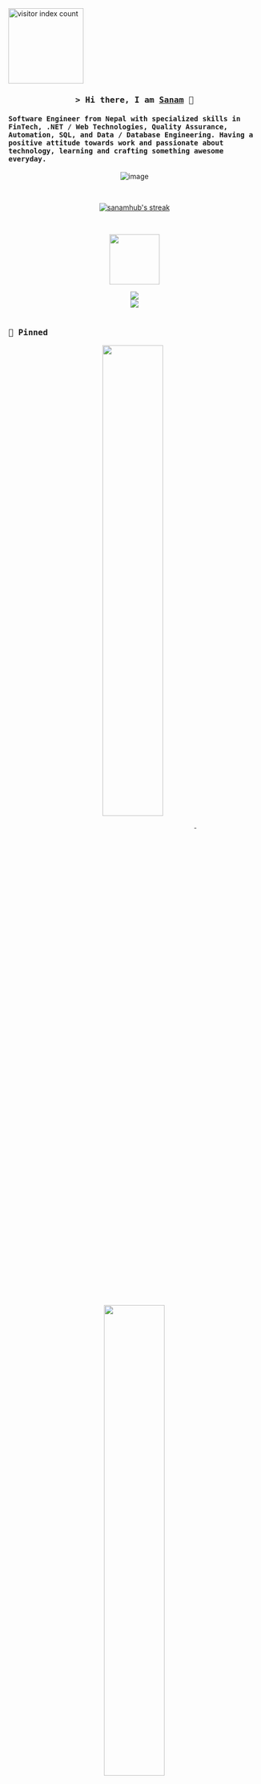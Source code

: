 <!-- index -->
<img width="150px" alt="visitor index count" src="https://profile-counter.glitch.me/sanamhub/count.svg" />

<!-- introduction -->
<h3 align="center">
  <samp>
  &gt; Hi there, I am <a href="https://sanampakuwal.com.np" target="_blank">Sanam</a> 👋
  </samp>
</h3>
<h4>
  <samp>
  Software Engineer from Nepal with specialized skills in FinTech, .NET / Web Technologies, Quality Assurance, Automation, SQL, and Data / Database Engineering. Having a positive attitude towards work and passionate about technology, learning and crafting something awesome everyday.
  </samp>
</h4>

<!-- hero -->
<div align="center">

![image](https://user-images.githubusercontent.com/31341013/214849505-86f91170-5fd9-461d-977e-61283fc1a10a.png)

</div>

<br />

<!-- streak -->
<p align="center">
<a href="#go-nowhere">
<img align="center" src="https://github-readme-streak-stats.herokuapp.com/?user=sanamhub&theme=tokyonight&ring=ffa200&fire=15f4ee&currStreakNum=a35eff&currStreakLabel=a35eff&sideLabels=4296f5&sideNums=4296f5&hide_border=true&background=00000000" alt="sanamhub's streak" />
</a>
</p>

<br />

<!-- trophy gif -->
<p align="center">
<img src="https://media.tenor.com/0ENB5HuTH0gAAAAi/trophy-beker.gif"  width="100px" height="100px"></p>

<!-- trophies -->
<div align="center">
<img src="https://github-profile-trophy.vercel.app/?username=sanamhub&theme=matrix&no-bg=true&no-frame=true&row=1&column=4&title=MultiLanguage,Commits,Followers,PullRequest">
 </div>

<div align="center">
<img src="https://github-profile-trophy.vercel.app/?username=sanamhub&theme=matrix&no-bg=true&no-frame=true&row=1&column=4&title=Repositories,Issues,Organizations,Stars">
 </div>

<br />

<!-- pinned repos -->

### <samp>📌 Pinned</samp>

<p align="center">
<a href="https://github.com/sanamhub/postgresql-to-mssql">
<img width='49%' align="center"src="https://github-readme-stats.vercel.app/api/pin/?username=sanamhub&repo=postgresql-to-mssql&border_color=02D892&bg_color=0D1117&title_color=C9D1D9&text_color=8B949E&icon_color=02D892" />
</a>
<span>&nbsp;</span>
<a href="https://github.com/sanamhub/dotnet-mapper">
<img width='49%' align="center"src="https://github-readme-stats.vercel.app/api/pin/?username=sanamhub&repo=dotnet-mapper&border_color=02D892&bg_color=0D1117&title_color=C9D1D9&text_color=8B949E&icon_color=02D892" />
</a>
</p>

<p align="center">
<a href="https://github.com/sanamhub/sanamhub">
<img width='49%' align="center"src="https://github-readme-stats.vercel.app/api/pin/?username=sanamhub&repo=sanamhub&border_color=02D892&bg_color=0D1117&title_color=C9D1D9&text_color=8B949E&icon_color=02D892" />
</a>
<span>&nbsp;</span>
<a href="https://github.com/sanamhub/css-roast">
<img width='49%' align="center"src="https://github-readme-stats.vercel.app/api/pin/?username=sanamhub&repo=css-roast&border_color=02D892&bg_color=0D1117&title_color=C9D1D9&text_color=8B949E&icon_color=02D892" />
</a>
</p>

<br />

<!-- tech stacks -->

### <samp>💻 Tech</samp>

**<samp>Language and technologies</samp>**

| <img title="C" alt="C" width="50px" src="./assets/svg/lang/c.svg" /> | <img alt="C#" title="C#" width="40px" src="./assets/svg/lang/cs.svg"> | <img title="SQL" alt="SQL" width="40px" src="./assets/svg/lang/sql.svg"> | <img title="PowerShell" alt="PowerShell" width="40px" src="./assets/svg/lang/powershell.svg"> | <img title="HTML" alt="HTML" width="40px" src="./assets/svg/lang/html.svg"> | <img title="CSS" alt="CSS" width="40px" src="./assets/svg/lang/css.svg"> | <img title="JS" alt="JS" width="40px" src="./assets/svg/lang/js.svg"> | <img title="TS" alt="TS" width="40px" src="./assets/svg/lang/ts.svg"> |
| -------------------------------------------------------------------- | --------------------------------------------------------------------- | ------------------------------------------------------------------------ | --------------------------------------------------------------------------------------------- | --------------------------------------------------------------------------- | ------------------------------------------------------------------------ | --------------------------------------------------------------------- | --------------------------------------------------------------------- |

**<samp>Database and analytics</samp>**

| <img title="DB" alt="DB" width="40px" src="./assets/svg/db/db.svg" /> | <img title="SQL Server" alt="SQL Server" width="40px" src="./assets/svg/db/mssql.svg" /> | <img title="PostgreSQL" alt="PostgreSQL" width="40px" src="./assets/svg/db/pgsql.svg" /> | <img title="Access" alt="Access" width="40px" src="./assets/svg/db/access.svg" /> | <img title="Redis" alt="Redis" width="40px" src="./assets/svg/db/redis.svg" /> | <img title="PowerBI" alt="PowerBI" width="40px" src="./assets/svg/db/powerbi.svg" /> | <img title="Excel" alt="Excel" width="40px" src="./assets/svg/db/excel.svg" /> |
| --------------------------------------------------------------------- | ---------------------------------------------------------------------------------------- | ---------------------------------------------------------------------------------------- | --------------------------------------------------------------------------------- | ------------------------------------------------------------------------------ | ------------------------------------------------------------------------------------ | ------------------------------------------------------------------------------ |

**<samp>Utilities</samp>**

| <img title="Windows" alt="Windows" width="40px" src="./assets/svg/utilities/windows.svg" /> | <img title="Linux" alt="Linux" width="40px" src="./assets/svg/utilities/linux.svg" /> | <img title="Terminal" alt="Terminal" width="40px" src="./assets/svg/utilities/terminal.svg" /> | <img title="Visual Studio" alt="Visual Studio" width="40px" src="./assets/svg/utilities/git.svg" /> | <img title="git" alt="git" width="40px" src="./assets/svg/utilities/vs.svg" /> | <img title="Visual Studio Code" alt="Visual Studio Code" width="40px" src="./assets/svg/utilities/vscode.svg" /> | <img title="Office" alt="Office" width="40px" src="./assets/svg/utilities/office.svg" /> |
| ------------------------------------------------------------------------------------------- | ------------------------------------------------------------------------------------- | ---------------------------------------------------------------------------------------------- | --------------------------------------------------------------------------------------------------- | ------------------------------------------------------------------------------ | ---------------------------------------------------------------------------------------------------------------- | ---------------------------------------------------------------------------------------- |

**<samp>Library and frameworks</samp>**

| <img title=".NET" alt=".NET" width="40px" src="./assets/svg/lib/dotnet.svg" /> | <img title="C" alt="C" width="40px" src="./assets/svg/lib/react.svg" /> | <img title="jQuery" alt="jQuery" width="40px" src="./assets/svg/lib/jquery.svg" /> | <img title="Cypress" alt="Cypress" width="40px" src="./assets/svg/lib/cypress.svg" /> | <img title="Playwright" alt="Playwright" width="40px" src="./assets/svg/lib/playwright.svg" /> | <img title="Sass" alt="Sass" width="40px" src="./assets/svg/lib/sass.svg" /> |
| ------------------------------------------------------------------------------ | ----------------------------------------------------------------------- | ---------------------------------------------------------------------------------- | ------------------------------------------------------------------------------------- | ---------------------------------------------------------------------------------------------- | ---------------------------------------------------------------------------- |

**<samp>Design</samp>**

| <img title="Figma" alt="Figma" width="40px" src="./assets/svg/design/figma.svg" /> | <img title="Photoshop" alt="Photoshop" width="40px" src="./assets/svg/design/photoshop.svg" /> | <img title="PremierPro" alt="PremierPro" width="40px" src="./assets/svg/design/premierpro.svg" /> |
| ---------------------------------------------------------------------------------- | ---------------------------------------------------------------------------------------------- | ------------------------------------------------------------------------------------------------- |

<details>

<summary><samp>All tech ( just messing up )</samp></summary>

![C](https://img.shields.io/badge/c-%2300599C.svg?style=flat&logo=c&logoColor=white) ![C#](https://img.shields.io/badge/c%23-%23239120.svg?style=flat&logo=c-sharp&logoColor=white) ![CSS3](https://img.shields.io/badge/css3-%231572B6.svg?style=flat&logo=css3&logoColor=white) ![HTML5](https://img.shields.io/badge/html5-%23E34F26.svg?style=flat&logo=html5&logoColor=white) ![JavaScript](https://img.shields.io/badge/javascript-%23323330.svg?style=flat&logo=javascript&logoColor=%23F7DF1E) ![Markdown](https://img.shields.io/badge/markdown-%23000000.svg?style=flat&logo=markdown&logoColor=white) ![TypeScript](https://img.shields.io/badge/typescript-%23007ACC.svg?style=flat&logo=typescript&logoColor=white) ![AWS](https://img.shields.io/badge/AWS-%23FF9900.svg?style=flat&logo=amazon-aws&logoColor=white) ![Azure](https://img.shields.io/badge/azure-%230072C6.svg?style=flat&logo=azure-devops&logoColor=white) ![Cloudflare](https://img.shields.io/badge/Cloudflare-F38020?style=flat&logo=Cloudflare&logoColor=white) ![Netlify](https://img.shields.io/badge/netlify-%23000000.svg?style=flat&logo=netlify&logoColor=#00C7B7) ![OpenStack](https://img.shields.io/badge/Openstack-%23f01742.svg?style=flat&logo=openstack&logoColor=white) ![Vercel](https://img.shields.io/badge/vercel-%23000000.svg?style=flat&logo=vercel&logoColor=white) ![.Net](https://img.shields.io/badge/.NET-5C2D91?style=flat&logo=.net&logoColor=white) ![Bootstrap](https://img.shields.io/badge/bootstrap-%23563D7C.svg?style=flat&logo=bootstrap&logoColor=white) ![Ant-Design](https://img.shields.io/badge/-AntDesign-%230170FE?style=flat&logo=ant-design&logoColor=white) ![Chart.js](https://img.shields.io/badge/chart.js-F5788D.svg?style=flat&logo=chart.js&logoColor=white) ![Chakra](https://img.shields.io/badge/chakra-%234ED1C5.svg?style=flat&logo=chakraui&logoColor=white) ![Express.js](https://img.shields.io/badge/express.js-%23404d59.svg?style=flat&logo=express&logoColor=%2361DAFB) ![jQuery](https://img.shields.io/badge/jquery-%230769AD.svg?style=flat&logo=jquery&logoColor=white) ![Insomnia](https://img.shields.io/badge/Insomnia-black?style=flat&logo=insomnia&logoColor=5849BE) ![JWT](https://img.shields.io/badge/JWT-black?style=flat&logo=JSON%20web%20tokens) ![MUI](https://img.shields.io/badge/MUI-%230081CB.svg?style=flat&logo=material-ui&logoColor=white) ![Next JS](https://img.shields.io/badge/Next-black?style=flat&logo=next.js&logoColor=white) ![NodeJS](https://img.shields.io/badge/node.js-6DA55F?style=flat&logo=node.js&logoColor=white) ![React](https://img.shields.io/badge/react-%2320232a.svg?style=flat&logo=react&logoColor=%2361DAFB) ![React Native](https://img.shields.io/badge/react_native-%2320232a.svg?style=flat&logo=react&logoColor=%2361DAFB) ![React Router](https://img.shields.io/badge/React_Router-CA4245?style=flat&logo=react-router&logoColor=white) ![Redux](https://img.shields.io/badge/redux-%23593d88.svg?style=flat&logo=redux&logoColor=white) ![TailwindCSS](https://img.shields.io/badge/tailwindcss-%2338B2AC.svg?style=flat&logo=tailwind-css&logoColor=white) ![Nginx](https://img.shields.io/badge/nginx-%23009639.svg?style=flat&logo=nginx&logoColor=white) ![MicrosoftSQLServer](https://img.shields.io/badge/Microsoft%20SQL%20Sever-CC2927?style=flat&logo=microsoft%20sql%20server&logoColor=white) ![MongoDB](https://img.shields.io/badge/MongoDB-%234ea94b.svg?style=flat&logo=mongodb&logoColor=white) ![MySQL](https://img.shields.io/badge/mysql-%2300f.svg?style=flat&logo=mysql&logoColor=white) ![Postgres](https://img.shields.io/badge/postgres-%23316192.svg?style=flat&logo=postgresql&logoColor=white) ![Redis](https://img.shields.io/badge/redis-%23DD0031.svg?style=flat&logo=redis&logoColor=white) ![Single Store](https://img.shields.io/badge/Single%20Store-AA00FF?style=flat&logo=singlestore&logoColor=white) ![SQLite](https://img.shields.io/badge/sqlite-%2307405e.svg?style=flat&logo=sqlite&logoColor=white) ![Adobe Lightroom](https://img.shields.io/badge/Adobe%20Lightroom-31A8FF.svg?style=flat&logo=Adobe%20Lightroom&logoColor=white) ![Adobe Photoshop](https://img.shields.io/badge/adobephotoshop-%2331A8FF.svg?style=flat&logo=adobephotoshop&logoColor=white) ![Adobe Premiere Pro](https://img.shields.io/badge/Adobe%20Premiere%20Pro-9999FF.svg?style=flat&logo=Adobe%20Premiere%20Pro&logoColor=white) ![Canva](https://img.shields.io/badge/Canva-%2300C4CC.svg?style=flat&logo=Canva&logoColor=white) ![Figma](https://img.shields.io/badge/figma-%23F24E1E.svg?style=flat&logo=figma&logoColor=white) ![LINUX](https://img.shields.io/badge/Linux-FCC624?style=flat&logo=linux&logoColor=black) ![ESLint](https://img.shields.io/badge/ESLint-4B3263?style=flat&logo=eslint&logoColor=white) ![Docker](https://img.shields.io/badge/docker-%230db7ed.svg?style=flat&logo=docker&logoColor=white) ![ElasticSearch](https://img.shields.io/badge/-ElasticSearch-005571?style=flat&logo=elasticsearch) ![Jira](https://img.shields.io/badge/jira-%230A0FFF.svg?style=flat&logo=jira&logoColor=white) ![Notion](https://img.shields.io/badge/Notion-%23000000.svg?style=flat&logo=notion&logoColor=white) ![Portfolio](https://img.shields.io/badge/Portfolio-%23000000.svg?style=flat&logo=firefox&logoColor=#FF7139) ![Postman](https://img.shields.io/badge/Postman-FF6C37?style=flat&logo=postman&logoColor=white) ![Prezi](https://img.shields.io/badge/Prezi-%23000000.svg?style=flat&logo=Prezi&logoColor=white) ![Swagger](https://img.shields.io/badge/-Swagger-%23Clojure?style=flat&logo=swagger&logoColor=white)

</details>

<br />

<!-- stats -->

### <samp>📊 Stats</samp>

<div align="center">
  
  <img src="https://github-readme-stats.vercel.app/api?username=sanamhub&count_private=true&show_icons=true&theme=merko" alt="Sanam's Github Stats" width="66%">
  
</div>

<img align="left" src="https://github-contributor-stats.vercel.app/api?username=sanamhub&limit=7&theme=dark&combine_all_yearly_contributions=true" alt="Sanam's Github Contributor Stats" width="60%">

<img src="https://github-readme-stats.vercel.app/api/top-langs/?username=sanamhub&count_private=true&show_icons=true&theme=merko" width="37%" alt="Sanam's Top Languages">

<br />

<!-- let's have some fun -->

### <samp>🥂 Have some fun</samp>

<br>

<p align="center">
<img src="./assets/gif/rickroll.gif" width="250" height="auto" />
<img src="./assets/gif/rickroll.gif" width="250" height="auto" />
<img src="./assets/gif/rickroll.gif" width="250" height="auto" />
</p>

<div align="center">
  
[![Spotify](https://novatorem.vercel.app/api/spotify?background_color=0d1117&border_color=0d1117)](https://open.spotify.com/)
  
</div>

<br />

#### <samp>🌻 A good quote</samp>

<div align="center">
  
![quote](https://quotes-github-readme.vercel.app/api?type=horizontal&theme=dark)
  
</div>

<br />

#### <samp>😀 A random meme, Just for you</samp>

> _Tip: Refresh the page to see a new meme_ :wink:

<p align="center">
  
  <img src="https://rm.up.railway.app/" width="512px"/>
  
</p>

<br />

<!-- connect with me -->

### <samp>🌐 Let's get connected</samp>

<p align="center">
  <a href="https://twitter.com/sanampakuwal" target="_blank" rel="noopener noreferrer"><img src="https://img.icons8.com/fluency/512/twitter.png"  width="50" /></a>
  &nbsp;&nbsp;
  <a href="https://www.linkedin.com/in/sanampakuwal" target="_blank" rel="noopener noreferrer"><img src="https://img.icons8.com/color/2x/linkedin.png"  width="50" /></a>
  &nbsp;&nbsp;
  <a href="https://t.me/sanampakuwal" target="_blank" rel="noopener noreferrer"><img src="https://img.icons8.com/fluency/512/telegram-app.png"  width="50" /></a>
  &nbsp;&nbsp;
  <a href="https://www.facebook.com/mrsanampakuwal" target="_blank" rel="noopener noreferrer"><img src="https://img.icons8.com/fluency/512/facebook-new.png"  width="50" /></a>
  &nbsp;&nbsp;
  <!-- <a href="https://github.com/sanamhub" target="_blank" rel="noopener noreferrer"><img src="https://github.githubassets.com/favicons/favicon.svg"  width="50" /></a>
  &nbsp;&nbsp; -->
  <a href="https://gitlab.com/sanampakuwal" target="_blank" rel="noopener noreferrer"><img src="https://img.icons8.com/color/512/gitlab.png"  width="50" /></a>
  &nbsp;&nbsp;
  <a href="https://www.instagram.com/sanampakuwal/" target="_blank" rel="noopener noreferrer"><img src="https://img.icons8.com/fluency/512/instagram-new.png"  width="50" /></a>
  &nbsp;&nbsp;
  <a href="https://www.youtube.com/@sanampakuwal" target="_blank" rel="noopener noreferrer"><img src="https://img.icons8.com/external-tal-revivo-color-tal-revivo/512/external-youtube-is-an-american-video-sharing-and-now-googles-subsidiaries-logo-color-tal-revivo.png"  width="50" /></a>
  &nbsp;&nbsp;
   <a href="mailto:sanampakuwal27@gmail.com" target="_blank" rel="noopener noreferrer"><img src="https://img.icons8.com/fluency/512/gmail-new.png"  width="50" /></a>
  &nbsp;&nbsp;
</p>

<details>

<summary><samp>All social ( just messing up )</samp></summary>

[![Behance](https://img.shields.io/badge/Behance-1769ff?logo=behance&logoColor=white)](https://behance.net/sanampakuwee07) [![Facebook](https://img.shields.io/badge/Facebook-%231877F2.svg?logo=Facebook&logoColor=white)](https://facebook.com/mrsanampakuwal) [![Instagram](https://img.shields.io/badge/Instagram-%23E4405F.svg?logo=Instagram&logoColor=white)](https://instagram.com/sanampakuwal) [![LinkedIn](https://img.shields.io/badge/LinkedIn-%230077B5.svg?logo=linkedin&logoColor=white)](https://linkedin.com/in/sanampakuwal) [![Medium](https://img.shields.io/badge/Medium-12100E?logo=medium&logoColor=white)](https://medium.com/@sanampakuwal) [![Pinterest](https://img.shields.io/badge/Pinterest-%23E60023.svg?logo=Pinterest&logoColor=white)](https://pinterest.com/sanampakuwal) [![Quora](https://img.shields.io/badge/Quora-%23B92B27.svg?logo=Quora&logoColor=white)](https://quora.com/profile/sanampakuwal) [![Reddit](https://img.shields.io/badge/Reddit-%23FF4500.svg?logo=Reddit&logoColor=white)](https://reddit.com/user/sanampakuwal) [![Stack Overflow](https://img.shields.io/badge/-Stackoverflow-FE7A16?logo=stack-overflow&logoColor=white)](https://stackoverflow.com/users/8443982) [![TikTok](https://img.shields.io/badge/TikTok-%23000000.svg?logo=TikTok&logoColor=white)](https://tiktok.com/@sanampakuwal) [![Twitch](https://img.shields.io/badge/Twitch-%239146FF.svg?logo=Twitch&logoColor=white)](https://twitch.tv/sanampakuwal) [![Twitter](https://img.shields.io/badge/Twitter-%231DA1F2.svg?logo=Twitter&logoColor=white)](https://twitter.com/sanampakuwal) [![YouTube](https://img.shields.io/badge/YouTube-%23FF0000.svg?logo=YouTube&logoColor=white)](https://youtube.com/@sanampakuwal) [![Codepen](https://img.shields.io/badge/Codepen-000000?style=for-the-badge&logo=codepen&logoColor=white)](https://codepen.io/sanampakuwal)

</details>

<br />

<!-- cat -->
<p align="center">
<img src="https://media.giphy.com/media/WUlplcMpOCEmTGBtBW/giphy.gif" width="100">
</p>

<!-- footer -->
<div align="center">
  <samp>
    <h3 align="center">
        ════ ⋆★⋆ ════
        <br>
        "Happy Coding 👨‍💻"
    </h3>
  </samp>
</div>

<br />

\*<sub>This README is dark theme compatible. [click to set dark theme](https://github.com/settings/appearance#gh-dark-mode-only)</sub>
